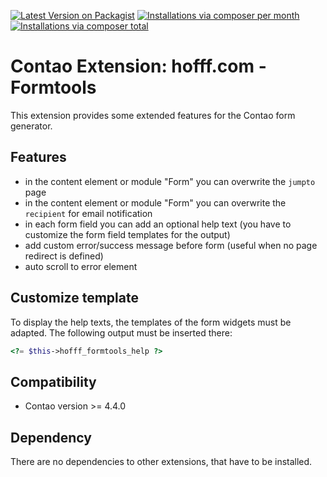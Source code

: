 [![Latest Version on Packagist](http://img.shields.io/packagist/v/hofff/contao-formtools.svg?style=flat)](https://packagist.org/packages/hofff/contao-formtools)
[![Installations via composer per month](http://img.shields.io/packagist/dm/hofff/contao-formtools.svg?style=flat)](https://packagist.org/packages/hofff/contao-formtools)
[![Installations via composer total](http://img.shields.io/packagist/dt/hofff/contao-formtools.svg?style=flat)](https://packagist.org/packages/hofff/contao-formtools)

# Contao Extension: hofff.com - Formtools

This extension provides some extended features for the Contao form generator.

## Features

- in the content element or module "Form" you can overwrite the `jumpto` page
- in the content element or module "Form" you can overwrite the `recipient` for email notification
- in each form field you can add an optional help text (you have to customize the form field templates for the output)
- add custom error/success message before form (useful when no page redirect is defined)
- auto scroll to error element

## Customize template

To display the help texts, the templates of the form widgets must be adapted. The following output must be inserted there:

```php
<?= $this->hofff_formtools_help ?>
```

## Compatibility

- Contao version >= 4.4.0


## Dependency

There are no dependencies to other extensions, that have to be installed.
